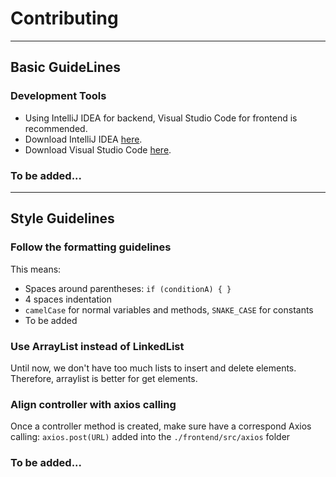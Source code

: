 # Contributing

---
## Basic GuideLines

### Development Tools
- Using IntelliJ IDEA for backend, Visual Studio Code for frontend is recommended.
- Download IntelliJ IDEA [here](https://www.jetbrains.com/idea/download/).
- Download Visual Studio Code [here](https://code.visualstudio.com/). 

### To be added...

---
## Style Guidelines

### Follow the formatting guidelines
This means:
- Spaces around parentheses: `if (conditionA) { }`
- 4 spaces indentation
- `camelCase` for normal variables and methods, `SNAKE_CASE` for constants
- To be added

### Use ArrayList instead of LinkedList
Until now, we don't have too much lists to insert and delete elements. Therefore, arraylist is better for get elements.

### Align controller with axios calling
Once a controller method is created, make sure have a correspond Axios calling: `axios.post(URL)` added into the `./frontend/src/axios` folder

### To be added...